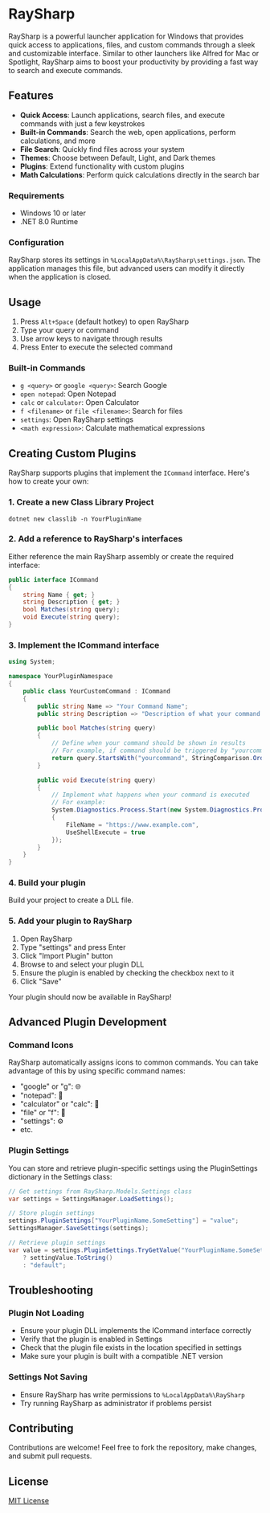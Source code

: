 ﻿# RaySharp

RaySharp is a powerful launcher application for Windows that provides quick access to applications, files, and custom commands through a sleek and customizable interface. Similar to other launchers like Alfred for Mac or Spotlight, RaySharp aims to boost your productivity by providing a fast way to search and execute commands.

## Features

- **Quick Access**: Launch applications, search files, and execute commands with just a few keystrokes
- **Built-in Commands**: Search the web, open applications, perform calculations, and more
- **File Search**: Quickly find files across your system
- **Themes**: Choose between Default, Light, and Dark themes
- **Plugins**: Extend functionality with custom plugins
- **Math Calculations**: Perform quick calculations directly in the search bar

### Requirements

- Windows 10 or later
- .NET 8.0 Runtime

### Configuration

RaySharp stores its settings in `%LocalAppData%\RaySharp\settings.json`. The application manages this file, but advanced users can modify it directly when the application is closed.

## Usage

1. Press `Alt+Space` (default hotkey) to open RaySharp
2. Type your query or command
3. Use arrow keys to navigate through results
4. Press Enter to execute the selected command

### Built-in Commands

- `g <query>` or `google <query>`: Search Google
- `open notepad`: Open Notepad
- `calc` or `calculator`: Open Calculator
- `f <filename>` or `file <filename>`: Search for files
- `settings`: Open RaySharp settings
- `<math expression>`: Calculate mathematical expressions

## Creating Custom Plugins

RaySharp supports plugins that implement the `ICommand` interface. Here's how to create your own:

### 1. Create a new Class Library Project


```
dotnet new classlib -n YourPluginName

```

### 2. Add a reference to RaySharp's interfaces

Either reference the main RaySharp assembly or create the required interface:


```cs
public interface ICommand
{
    string Name { get; }
    string Description { get; }
    bool Matches(string query);
    void Execute(string query);
}

```

### 3. Implement the ICommand interface


```cs
using System;

namespace YourPluginNamespace
{
    public class YourCustomCommand : ICommand
    {
        public string Name => "Your Command Name";
        public string Description => "Description of what your command does";

        public bool Matches(string query)
        {
            // Define when your command should be shown in results
            // For example, if command should be triggered by "yourcommand":
            return query.StartsWith("yourcommand", StringComparison.OrdinalIgnoreCase);
        }

        public void Execute(string query)
        {
            // Implement what happens when your command is executed
            // For example:
            System.Diagnostics.Process.Start(new System.Diagnostics.ProcessStartInfo
            {
                FileName = "https://www.example.com",
                UseShellExecute = true
            });
        }
    }
}

```

### 4. Build your plugin

Build your project to create a DLL file.

### 5. Add your plugin to RaySharp

1. Open RaySharp
2. Type "settings" and press Enter
3. Click "Import Plugin" button
4. Browse to and select your plugin DLL
5. Ensure the plugin is enabled by checking the checkbox next to it
6. Click "Save"

Your plugin should now be available in RaySharp!

## Advanced Plugin Development

### Command Icons

RaySharp automatically assigns icons to common commands. You can take advantage of this by using specific command names:

- "google" or "g": 🌐
- "notepad": 📝
- "calculator" or "calc": 🧮
- "file" or "f": 📄
- "settings": ⚙️
- etc.

### Plugin Settings

You can store and retrieve plugin-specific settings using the PluginSettings dictionary in the Settings class:


```cs
// Get settings from RaySharp.Models.Settings class
var settings = SettingsManager.LoadSettings();

// Store plugin settings
settings.PluginSettings["YourPluginName.SomeSetting"] = "value";
SettingsManager.SaveSettings(settings);

// Retrieve plugin settings
var value = settings.PluginSettings.TryGetValue("YourPluginName.SomeSetting", out var settingValue) 
    ? settingValue.ToString() 
    : "default";

```

## Troubleshooting

### Plugin Not Loading

- Ensure your plugin DLL implements the ICommand interface correctly
- Verify that the plugin is enabled in Settings
- Check that the plugin file exists in the location specified in settings
- Make sure your plugin is built with a compatible .NET version

### Settings Not Saving

- Ensure RaySharp has write permissions to `%LocalAppData%\RaySharp`
- Try running RaySharp as administrator if problems persist

## Contributing

Contributions are welcome! Feel free to fork the repository, make changes, and submit pull requests.

## License

[MIT License](LICENSE)